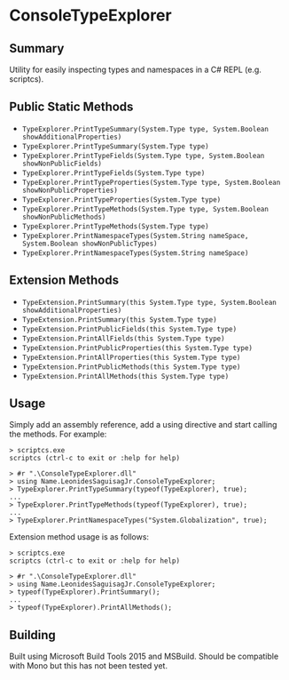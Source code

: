 ConsoleTypeExplorer
===================

Summary
-------

Utility for easily inspecting types and namespaces in a C# REPL (e.g. scriptcs).


Public Static Methods
---------------------

* `TypeExplorer.PrintTypeSummary(System.Type type, System.Boolean showAdditionalProperties)`
* `TypeExplorer.PrintTypeSummary(System.Type type)`
* `TypeExplorer.PrintTypeFields(System.Type type, System.Boolean showNonPublicFields)`
* `TypeExplorer.PrintTypeFields(System.Type type)`
* `TypeExplorer.PrintTypeProperties(System.Type type, System.Boolean showNonPublicProperties)`
* `TypeExplorer.PrintTypeProperties(System.Type type)`
* `TypeExplorer.PrintTypeMethods(System.Type type, System.Boolean showNonPublicMethods)`
* `TypeExplorer.PrintTypeMethods(System.Type type)`
* `TypeExplorer.PrintNamespaceTypes(System.String nameSpace, System.Boolean showNonPublicTypes)`
* `TypeExplorer.PrintNamespaceTypes(System.String nameSpace)`


Extension Methods
-----------------

* `TypeExtension.PrintSummary(this System.Type type, System.Boolean showAdditionalProperties)`
* `TypeExtension.PrintSummary(this System.Type type)`
* `TypeExtension.PrintPublicFields(this System.Type type)`
* `TypeExtension.PrintAllFields(this System.Type type)`
* `TypeExtension.PrintPublicProperties(this System.Type type)`
* `TypeExtension.PrintAllProperties(this System.Type type)`
* `TypeExtension.PrintPublicMethods(this System.Type type)`
* `TypeExtension.PrintAllMethods(this System.Type type)`


Usage
-----

Simply add an assembly reference, add a using directive and start calling the methods.  For example:

```
> scriptcs.exe
scriptcs (ctrl-c to exit or :help for help)

> #r ".\ConsoleTypeExplorer.dll"
> using Name.LeonidesSaguisagJr.ConsoleTypeExplorer;
> TypeExplorer.PrintTypeSummary(typeof(TypeExplorer), true);
...
> TypeExplorer.PrintTypeMethods(typeof(TypeExplorer), true);
...
> TypeExplorer.PrintNamespaceTypes("System.Globalization", true);
```

Extension method usage is as follows:

```
> scriptcs.exe
scriptcs (ctrl-c to exit or :help for help)

> #r ".\ConsoleTypeExplorer.dll"
> using Name.LeonidesSaguisagJr.ConsoleTypeExplorer;
> typeof(TypeExplorer).PrintSummary();
...
> typeof(TypeExplorer).PrintAllMethods();
```

Building
--------

Built using Microsoft Build Tools 2015 and MSBuild.  Should be compatible with Mono but this has not been tested yet.

